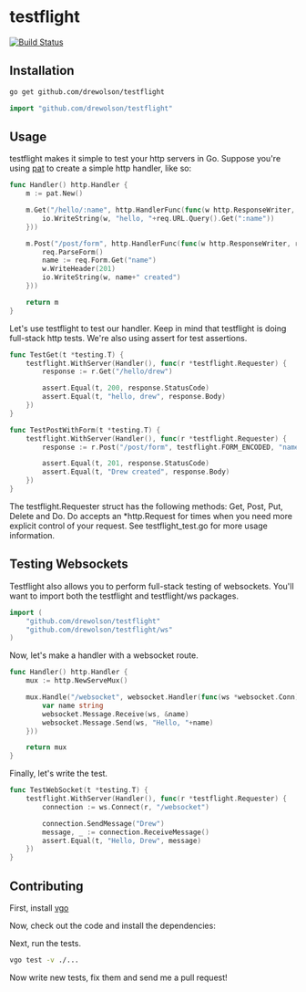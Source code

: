 # testflight

[![Build Status](https://travis-ci.org/drewolson/testflight.png?branch=master)](https://travis-ci.org/drewolson/testflight)

## Installation

```bash
go get github.com/drewolson/testflight
```

```go
import "github.com/drewolson/testflight"
```

## Usage

testflight makes it simple to test your http servers in Go. Suppose you're using [pat](https://github.com/bmizerany/pat) to create a simple http handler, like so:

```go
func Handler() http.Handler {
	m := pat.New()

	m.Get("/hello/:name", http.HandlerFunc(func(w http.ResponseWriter, req *http.Request) {
		io.WriteString(w, "hello, "+req.URL.Query().Get(":name"))
	}))

	m.Post("/post/form", http.HandlerFunc(func(w http.ResponseWriter, req *http.Request) {
		req.ParseForm()
		name := req.Form.Get("name")
		w.WriteHeader(201)
		io.WriteString(w, name+" created")
	}))

	return m
}
```

Let's use testflight to test our handler. Keep in mind that testflight is doing full-stack http tests. We're also using assert for test assertions.

```go
func TestGet(t *testing.T) {
	testflight.WithServer(Handler(), func(r *testflight.Requester) {
		response := r.Get("/hello/drew")

		assert.Equal(t, 200, response.StatusCode)
		assert.Equal(t, "hello, drew", response.Body)
	})
}

func TestPostWithForm(t *testing.T) {
	testflight.WithServer(Handler(), func(r *testflight.Requester) {
		response := r.Post("/post/form", testflight.FORM_ENCODED, "name=Drew")

		assert.Equal(t, 201, response.StatusCode)
		assert.Equal(t, "Drew created", response.Body)
	})
}
```

The testflight.Requester struct has the following methods: Get, Post, Put, Delete and Do. Do accepts an *http.Request for times when you need more explicit control of your request. See testflight_test.go for more usage information.

## Testing Websockets

Testflight also allows you to perform full-stack testing of websockets. You'll want to import both the testflight and testflight/ws packages.

```go
import (
    "github.com/drewolson/testflight"
    "github.com/drewolson/testflight/ws"
)
```

Now, let's make a handler with a websocket route.

```go
func Handler() http.Handler {
	mux := http.NewServeMux()

	mux.Handle("/websocket", websocket.Handler(func(ws *websocket.Conn) {
		var name string
		websocket.Message.Receive(ws, &name)
		websocket.Message.Send(ws, "Hello, "+name)
	}))

	return mux
}
```

Finally, let's write the test.

```go
func TestWebSocket(t *testing.T) {
    testflight.WithServer(Handler(), func(r *testflight.Requester) {
        connection := ws.Connect(r, "/websocket")

        connection.SendMessage("Drew")
        message, _ := connection.ReceiveMessage()
        assert.Equal(t, "Hello, Drew", message)
    })
}
```

## Contributing

First, install [vgo](https://godoc.org/golang.org/x/vgo)

Now, check out the code and install the dependencies:

Next, run the tests.

```bash
vgo test -v ./...
```

Now write new tests, fix them and send me a pull request!
